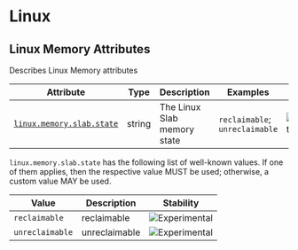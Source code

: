 <!--- Hugo front matter used to generate the website version of this page:
--->

<!-- NOTE: THIS FILE IS AUTOGENERATED. DO NOT EDIT BY HAND. -->
<!-- see templates/registry/markdown/attribute_namespace.md.j2 -->

# Linux

## Linux Memory Attributes

Describes Linux Memory attributes

| Attribute                                       | Type   | Description                 | Examples                       | Stability                                                        |
| ----------------------------------------------- | ------ | --------------------------- | ------------------------------ | ---------------------------------------------------------------- |
| <a id="" href="#">`linux.memory.slab.state`</a> | string | The Linux Slab memory state | `reclaimable`; `unreclaimable` | ![Experimental](https://img.shields.io/badge/-experimental-blue) |

`linux.memory.slab.state` has the following list of well-known values. If one of them applies, then the respective value MUST be used; otherwise, a custom value MAY be used.

| Value           | Description   | Stability                                                        |
| --------------- | ------------- | ---------------------------------------------------------------- |
| `reclaimable`   | reclaimable   | ![Experimental](https://img.shields.io/badge/-experimental-blue) |
| `unreclaimable` | unreclaimable | ![Experimental](https://img.shields.io/badge/-experimental-blue) |
